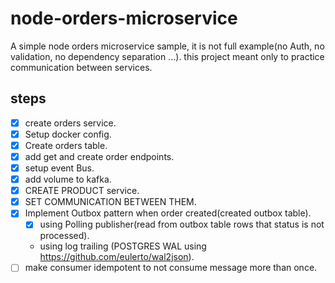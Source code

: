 # node-orders-microservice

A simple node orders microservice sample, it is not full example(no Auth, no validation, no dependency separation ...). this project meant only to practice communication between services.

## steps

- [x] create orders service.
- [x] Setup docker config.
- [x] Create orders table.
- [x] add get and create order endpoints.
- [x] setup event Bus.
- [x] add volume to kafka. 
- [x] CREATE PRODUCT service.
- [x] SET COMMUNICATION BETWEEN THEM.
- [x] Implement Outbox pattern when order created(created outbox table).
  - [x] using Polling publisher(read from outbox table rows that status is not processed). 
  - using log trailing (POSTGRES WAL using https://github.com/eulerto/wal2json).
- [ ] make consumer idempotent to not consume message more than once.